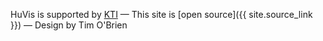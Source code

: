HuVis is supported by [KTI](https://www.kti.admin.ch/)
&mdash;
This site is [open source]({{ site.source_link }})
&mdash;
Design by Tim O'Brien